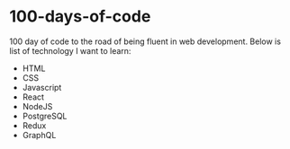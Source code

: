 # 100-days-of-code
100 day of code to the road of being fluent in web development. Below is list of technology I want to learn: 
- HTML
- CSS
- Javascript
- React
- NodeJS
- PostgreSQL
- Redux
- GraphQL
